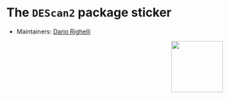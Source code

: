 # The `DEScan2` package sticker

* Maintainers: [Dario Righelli](https://github.com/drighelli)

<img src="DEScan2.png" align="right" alt="" width="120" />

